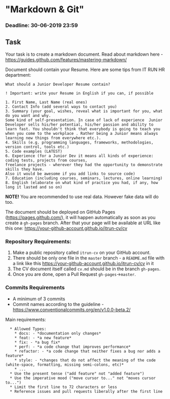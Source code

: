 #  "Markdown & Git"

### Deadline: 30-06-2019 23:59

## Task

Your task is to create a markdown document. Read about markdown here - https://guides.github.com/features/mastering-markdown/

Document should contain your Resume.
Here are some tips from IT RUN HR department:
```
What should a Junior Developer Resume contain?

! Important: write your Resume in English if you can, if possible

1. First Name, Last Name (real ones)
2. Contact Info (add several ways to contact you)
3. Summary (your goal, wishes, reveal what is important for you, what do you want and why.
Some kind of self-presentation. In case of lack of experience  Junior Developer sells his/her potential, his/her passion and ability to learn fast. You shouldn't think that everybody is going to teach you when you come to the workplace . Rather being a Junior means always
learning new things from everywhere etc.).
4. Skills (e.g. programming languages, frameworks, methodologies, version control, tools etc.)
5. Code examples (LATEST)
6. Experience (for a Junior Dev it means all kinds of experience: coding tests, projects from courses,
freelance projects - wherever they had the opportunity to demonstrate skills they have.
Also it would be awesome if you add links to source code)
7. Education (including courses, seminars, lectures, online learning)
8. English (elaborate on what kind of practice you had, if any, how long it lasted and so on)
```
**NOTE!** You are recommended to use real data. However fake data will do too. 

The document should be deployed on GitHub Pages (https://pages.github.com/), it will happen automatically as soon as you create a `gh-pages` branch. After that your page will be available at URL like this one: https://your-github-account.github.io/itrun-cv/cv

### Repository Requirements:

1. Make a public repository called `itrun-cv` on your GitHub account.
2. There should be only one file in the `master` branch - a `README.md` file with a link like this https://your-github-account.github.io/itrun-cv/cv in it
3. The CV document itself called `cv.md` should be in the branch `gh-pages`.
4. Once you are done, open a Pull Request `gh-pages`->`master`.

### Commits Requirements

- A minimum of 3 commits
- Commit names according to the guideline - https://www.conventionalcommits.org/en/v1.0.0-beta.2/

Main requirements:
```
  * Allowed Types:
    * docs: - *documentation only changes*
    * feat: - *a new feature*
    * fix: - *a bug fix*
    * perf: - *a code change that improves performance*
    * refactor: - *a code change that neither fixes a bug nor adds a feature*
    * style: - *сhanges that do not affect the meaning of the code (white-space, formatting, missing semi-colons, etc)*
    * ...
  * Use the present tense ("add feature" not "added feature")
  * Use the imperative mood ("move cursor to..." not "moves cursor to...")
  * Limit the first line to 72 characters or less
  * Reference issues and pull requests liberally after the first line
```
